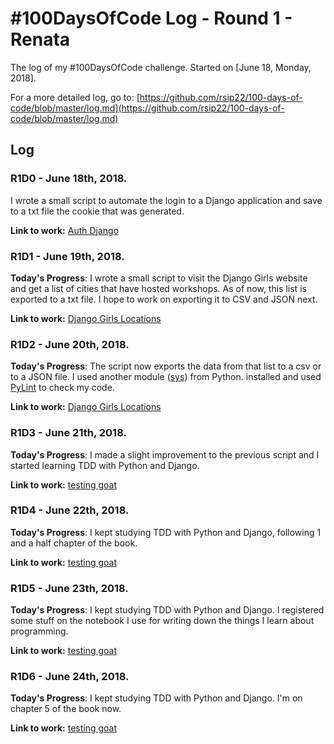 # #100DaysOfCode Log - Round 1 - Renata

The log of my #100DaysOfCode challenge. Started on [June 18, Monday, 2018].

For a more detailed log, go to: [https://github.com/rsip22/100-days-of-code/blob/master/log.md](https://github.com/rsip22/100-days-of-code/blob/master/log.md)

## Log

### R1D0 - June 18th, 2018.

I wrote a small script to automate the login to a Django application and save to a txt file the cookie that was generated.

**Link to work:** [Auth Django](https://github.com/rsip22/101/tree/master/100daysofcode/Python/auth_django)


### R1D1 - June 19th, 2018.

**Today's Progress**: I wrote a small script to visit the Django Girls website and get a list of cities that have hosted workshops. As of now, this list is exported to a txt file. I hope to work on exporting it to CSV and JSON next.

**Link to work:** [Django Girls Locations](https://github.com/rsip22/101/tree/master/100daysofcode/Python/djangogirls_locations)


### R1D2 - June 20th, 2018.

**Today's Progress**: The script now exports the data from that list to a csv or to a JSON file. I used another module ([sys](https://docs.python.org/3/library/sys.html)) from Python. installed and used [PyLint](https://www.pylint.org) to check my code.

**Link to work:** [Django Girls Locations](https://github.com/rsip22/101/tree/master/100daysofcode/Python/djangogirls_locations)


### R1D3 - June 21th, 2018.

**Today's Progress**: I made a slight improvement to the previous script and I started learning TDD with Python and Django.

**Link to work:** [testing goat](https://github.com/rsip22/101/tree/master/100daysofcode/Python/testing_goat)


### R1D4 - June 22th, 2018.

**Today's Progress**: I kept studying TDD with Python and Django, following 1 and a half chapter of the book.

**Link to work:** [testing goat](https://github.com/rsip22/101/tree/master/100daysofcode/Python/testing_goat)

### R1D5 - June 23th, 2018.

**Today's Progress**: I kept studying TDD with Python and Django. I registered some stuff on the notebook I use for writing down the things I learn about programming. 

**Link to work:** [testing goat](https://github.com/rsip22/101/tree/master/100daysofcode/Python/testing_goat)

### R1D6 - June 24th, 2018.

**Today's Progress**: I kept studying TDD with Python and Django. I'm on chapter 5 of the book now.

**Link to work:** [testing goat](https://github.com/rsip22/101/tree/master/100daysofcode/Python/testing_goat)
